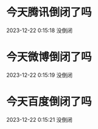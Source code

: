 # 今天腾讯倒闭了吗

2023-12-22 0:15:18 没倒闭

# 今天微博倒闭了吗

2023-12-22 0:15:19 没倒闭

# 今天百度倒闭了吗

2023-12-22 0:15:21 没倒闭

